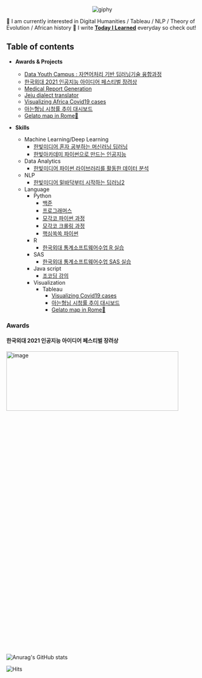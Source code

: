 <div align="center">

![giphy](https://user-images.githubusercontent.com/88447983/188561408-177a0f8f-9855-4bc4-bcb3-9587b7467ac1.gif)
</div>

🍦  I am currently interested in Digital Humanities / Tableau / NLP / Theory of Evolution / African history
🍦  I write [**Today I Learned**](https://github.com/happyhillll/TIL) everyday so check out! 

## Table of contents
- **Awards & Projects**
  - [Data Youth Campus : 자연어처리 기반 딥러닝기술 융합과정](https://github.com/happyhillll/Data-Youth-Campus-)
  - [한국외대 2021 인공지능 아이디어 페스티벌 장려상](https://github.com/happyhillll/Data-Youth-Campus-)
  - [Medical Report Generation](https://github.com/happyhillll/Medical-Report-Generation)
  - [Jeju dialect translator](https://github.com/happyhillll/Jeju-dialect-translator)
  - [Visualizing Africa Covid19 cases](https://public.tableau.com/app/profile/.67826953/viz/_16589704174170/sheet0)
  - [아는형님 시청률 추이 대시보드](https://public.tableau.com/app/profile/.67826953/viz/_16594472938490/1)
  - [Gelato map in Rome🍦](https://public.tableau.com/app/profile/.67826953/viz/30BestGelatoShopsinRome/finaldashboard)
 
- **Skills**
  - Machine Learning/Deep Learning
    - [한빛미디어 혼자 공부하는 머신러닝 딥러닝](https://github.com/happyhillll/Hongong-ml-dl)
    - [한빛아카데미 파이썬으로 만드는 인공지능](https://github.com/happyhillll/AI-with-python)
  -  Data Analytics
      - [한빛미디어 파이썬 라이브러리를 활동한 데이터 분석](https://github.com/happyhillll/Python-for-Data-Analysis)
  -  NLP
      - [한빛미디어 밑바닥부터 시작하는 딥러닝2](https://github.com/happyhillll/NLP-studies)
  -  Language
      - Python
           - [백준](https://github.com/happyhillll/baekjoon)
           - [프로그래머스](https://github.com/happyhillll/programmers_python)
           - [모각코 파이썬 과정](https://github.com/happyhillll/MOGAKKO_pythonbasic)
           - [모각코 크롤링 과정](https://github.com/happyhillll/MOGAKKO_crawling)
           - [핵심쏙쏙 파이썬](https://github.com/happyhillll/nuclearsoksok_python)
      - R
        -  [한국외대 통계소프트웨어수업 R 실습](https://github.com/happyhillll/R-studio)
      - SAS
          - [한국외대 통계소프트웨어수업 SAS 실습](https://github.com/happyhillll/SAS-ondemand) 
      - Java script
           - [조코딩 강의](https://github.com/happyhillll/FRONTEND/tree/main/Javascript)
      - Visualization
          - Tableau
            - [Visualizing Covid19 cases](https://public.tableau.com/app/profile/.67826953/viz/_16589704174170/sheet0)
            - [아는형님 시청률 추이 대시보드](https://public.tableau.com/app/profile/.67826953/viz/_16594472938490/1)
            - [Gelato map in Rome🍦](https://public.tableau.com/app/profile/.67826953/viz/30BestGelatoShopsinRome/finaldashboard)

### Awards

#### 한국외대 2021 인공지능 아이디어 페스티벌 장려상
<img width="452" alt="image" src="https://user-images.githubusercontent.com/88447983/188563956-26fac702-5297-4145-93c7-29fa37018e84.png" width="20%" height="20%">


![Anurag's GitHub stats](https://github-readme-stats.vercel.app/api?username=happyhillll&show_icons=true&theme=dracula)

![Hits](https://hits.seeyoufarm.com/api/count/incr/badge.svg?url=https%3A%2F%2Fgithub.com%2Fhappyhillll&count_bg=%23F7C5CC&title_bg=%23CC313D&icon=moo.svg&icon_color=%23F7C5CC&title=hits&edge_flat=false)

